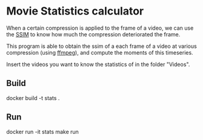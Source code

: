 # Movie Statistics calculator

When a certain compression is applied to the frame of a video, we can use the [SSIM](https://en.wikipedia.org/wiki/Structural_similarity) to know how much the compression deteriorated the frame.

This program is able to obtain the ssim of a each frame of a video at various compression (using [ffmpeg](https://ffmpeg.org)), and compute the moments of this timeseries.

Insert the videos you want to know the statistics of in the folder "Videos".

## Build
docker build -t stats .

## Run
docker run -it stats make run
